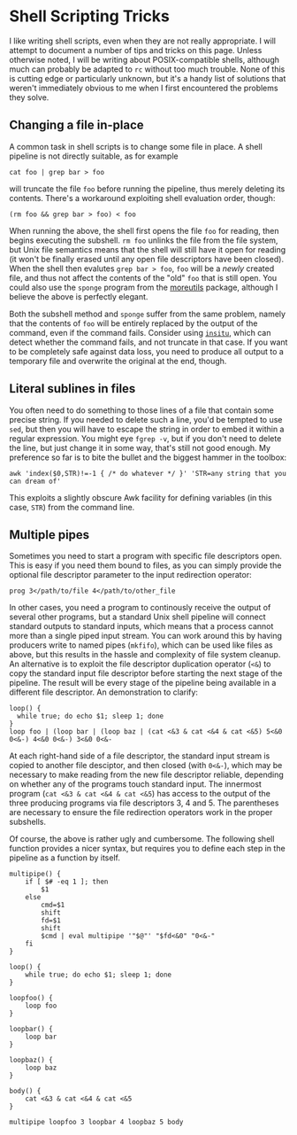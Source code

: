Shell Scripting Tricks
==

I like writing shell scripts, even when they are not really
appropriate.  I will attempt to document a number of tips and tricks
on this page.  Unless otherwise noted, I will be writing about
POSIX-compatible shells, although much can probably be adapted to `rc`
without too much trouble.  None of this is cutting edge or
particularly unknown, but it's a handy list of solutions that weren't
immediately obvious to me when I first encountered the problems they
solve.

Changing a file in-place
--

A common task in shell scripts is to change some file in place.  A
shell pipeline is not directly suitable, as for example

    cat foo | grep bar > foo

will truncate the file `foo` before running the pipeline, thus merely
deleting its contents.  There's a workaround exploiting shell
evaluation order, though:

    (rm foo && grep bar > foo) < foo

When running the above, the shell first opens the file `foo` for
reading, then begins executing the subshell.  `rm foo` unlinks the
file from the file system, but Unix file semantics means that the
shell will still have it open for reading (it won't be finally erased
until any open file descriptors have been closed).  When the shell
then evalutes `grep bar > foo`, `foo` will be a _newly_ created file,
and thus not affect the contents of the "old" `foo` that is still
open.  You could also use the `sponge` program from the
[moreutils](http://kitenet.net/~joey/code/moreutils/) package,
although I believe the above is perfectly elegant.

Both the subshell method and `sponge` suffer from the same problem,
namely that the contents of `foo` will be entirely replaced by the
output of the command, even if the command fails.  Consider using
[`insitu`](/programs/insitu), which can detect whether the command
fails, and not truncate in that case.  If you want to be completely
safe against data loss, you need to produce all output to a temporary
file and overwrite the original at the end, though.

Literal sublines in files
--

You often need to do something to those lines of a file that contain
some precise string.  If you needed to delete such a line, you'd be
tempted to use `sed`, but then you will have to escape the string in
order to embed it within a regular expression.  You might eye `fgrep
-v`, but if you don't need to delete the line, but just change it in
some way, that's still not good enough.  My preference so far is to
bite the bullet and the biggest hammer in the toolbox:

    awk 'index($0,STR)!=-1 { /* do whatever */ }' 'STR=any string that you can dream of'

This exploits a slightly obscure Awk facility for defining variables
(in this case, `STR`) from the command line.

Multiple pipes
--

Sometimes you need to start a program with specific file descriptors
open.  This is easy if you need them bound to files, as you can simply
provide the optional file descriptor parameter to the input
redirection operator:

    prog 3</path/to/file 4</path/to/other_file

In other cases, you need a program to continously receive the output
of several other programs, but a standard Unix shell pipeline will
connect standard outputs to standard inputs, which means that a
process cannot more than a single piped input stream.  You can work
around this by having producers write to named pipes (`mkfifo`), which
can be used like files as above, but this results in the hassle and
complexity of file system cleanup.  An alternative is to exploit the
file descriptor duplication operator (`<&`) to copy the standard input
file descriptor before starting the next stage of the pipeline.  The
result will be every stage of the pipeline being available in a
different file descriptor.  An demonstration to clarify:

    loop() {
      while true; do echo $1; sleep 1; done
    }
    loop foo | (loop bar | (loop baz | (cat <&3 & cat <&4 & cat <&5) 5<&0 0<&-) 4<&0 0<&-) 3<&0 0<&-

At each right-hand side of a file descriptor, the standard input
stream is copied to another file desciptor, and then closed (with
`0<&-`), which may be necessary to make reading from the new file
descriptor reliable, depending on whether any of the programs touch
standard input.  The innermost program (`cat <&3 & cat <&4 & cat <&5`)
has access to the output of the three producing programs via file
descriptors 3, 4 and 5.  The parentheses are necessary to ensure the
file redirection operators work in the proper subshells.

Of course, the above is rather ugly and cumbersome.  The following
shell function provides a nicer syntax, but requires you to define
each step in the pipeline as a function by itself.

    multipipe() {
        if [ $# -eq 1 ]; then
            $1
        else
            cmd=$1
            shift
            fd=$1
            shift
            $cmd | eval multipipe '"$@"' "$fd<&0" "0<&-"
        fi
    }

    loop() {
        while true; do echo $1; sleep 1; done
    }

    loopfoo() {
        loop foo
    }

    loopbar() {
        loop bar
    }

    loopbaz() {
        loop baz
    }

    body() {
        cat <&3 & cat <&4 & cat <&5
    }

    multipipe loopfoo 3 loopbar 4 loopbaz 5 body
